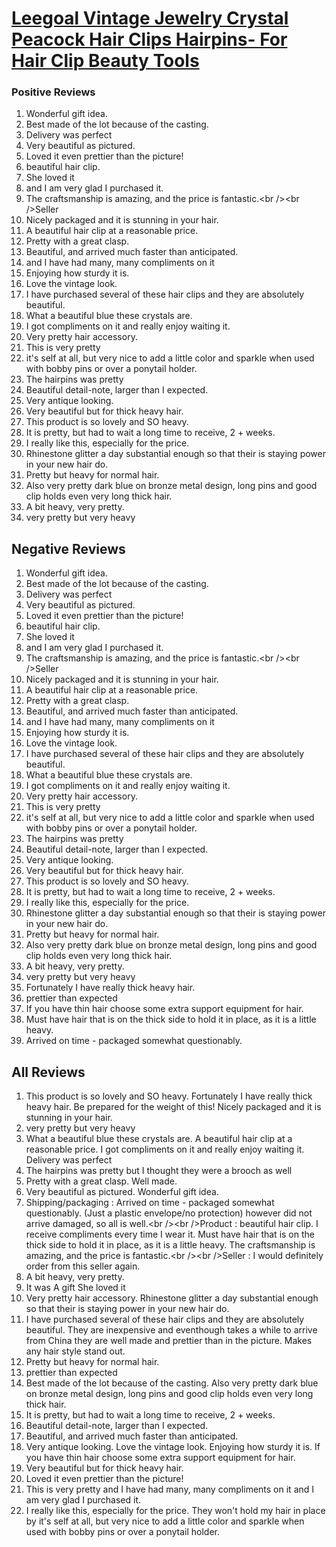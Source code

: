 # [Leegoal Vintage Jewelry Crystal Peacock Hair Clips Hairpins- For Hair Clip Beauty Tools](https://products.checkmycream.com/products/Leegoal-Vintage-Jewelry-Crystal-Peacock-Hair-Clips-Hairpins-For-Hair-Clip-Beauty-Tools.html)

### Positive Reviews

<ol>
      <li>Wonderful gift idea.</li>
      <li>Best made of the lot because of the casting.</li>
      <li>Delivery was perfect</li>
      <li>Very beautiful as pictured.  </li>
      <li>Loved it even prettier than the picture!</li>
      <li>beautiful hair clip.</li>
      <li>She loved it</li>
      <li>and I am very glad I purchased it.</li>
      <li>The craftsmanship is amazing, and the price is fantastic.&lt;br /&gt;&lt;br /&gt;Seller</li>
      <li>Nicely packaged and it is stunning in your hair.</li>
      <li>A beautiful hair clip at a reasonable price.</li>
      <li>Pretty with a great clasp.</li>
      <li>Beautiful, and arrived much faster than anticipated.</li>
      <li>and I have had many, many compliments on it</li>
      <li>Enjoying how sturdy it is.</li>
      <li>Love the vintage look.</li>
      <li>I have purchased several of these hair clips and they are absolutely beautiful.  </li>
      <li>What a beautiful blue these crystals are.</li>
      <li>I got compliments on it and really enjoy waiting it.</li>
      <li>Very pretty hair accessory.  </li>
      <li>This is very pretty</li>
      <li>it&#x27;s self at all, but very nice to add a little color and sparkle when used with bobby pins or over a ponytail holder.</li>
      <li>The hairpins was pretty</li>
      <li>Beautiful detail-note, larger than I expected.</li>
      <li>Very antique looking.</li>
      <li>Very beautiful but for thick heavy hair.</li>
      <li>This product is so lovely and SO heavy.</li>
      <li>It is pretty, but had to wait a long time to receive, 2 + weeks.</li>
      <li>I really like this, especially for the price.</li>
      <li>Rhinestone glitter a day substantial enough so that their is staying power in your new hair do.</li>
      <li>Pretty but heavy for normal hair.</li>
      <li>Also very pretty dark blue on bronze metal design, long pins and good clip holds even very long thick hair.</li>
      <li>A bit heavy, very pretty.</li>
      <li>very pretty but very heavy</li>
</ol>


<h2>Negative Reviews</h2>
<ol>
<li> Wonderful gift idea.</li>
<li> Best made of the lot because of the casting.</li>
<li> Delivery was perfect</li>
<li> Very beautiful as pictured.  </li>
<li> Loved it even prettier than the picture!</li>
<li> beautiful hair clip.</li>
<li> She loved it</li>
<li> and I am very glad I purchased it.</li>
<li> The craftsmanship is amazing, and the price is fantastic.&lt;br /&gt;&lt;br /&gt;Seller</li>
<li> Nicely packaged and it is stunning in your hair.</li>
<li> A beautiful hair clip at a reasonable price.</li>
<li> Pretty with a great clasp.</li>
<li> Beautiful, and arrived much faster than anticipated.</li>
<li> and I have had many, many compliments on it</li>
<li> Enjoying how sturdy it is.</li>
<li> Love the vintage look.</li>
<li> I have purchased several of these hair clips and they are absolutely beautiful.  </li>
<li> What a beautiful blue these crystals are.</li>
<li> I got compliments on it and really enjoy waiting it.</li>
<li> Very pretty hair accessory.  </li>
<li> This is very pretty</li>
<li> it&#x27;s self at all, but very nice to add a little color and sparkle when used with bobby pins or over a ponytail holder.</li>
<li> The hairpins was pretty</li>
<li> Beautiful detail-note, larger than I expected.</li>
<li> Very antique looking.</li>
<li> Very beautiful but for thick heavy hair.</li>
<li> This product is so lovely and SO heavy.</li>
<li> It is pretty, but had to wait a long time to receive, 2 + weeks.</li>
<li> I really like this, especially for the price.</li>
<li> Rhinestone glitter a day substantial enough so that their is staying power in your new hair do.</li>
<li> Pretty but heavy for normal hair.</li>
<li> Also very pretty dark blue on bronze metal design, long pins and good clip holds even very long thick hair.</li>
<li> A bit heavy, very pretty.</li>
<li> very pretty but very heavy</li>
<li> Fortunately I have really thick heavy hair.</li>
<li> prettier than expected</li>
<li> If you have thin hair choose some extra support equipment for hair.</li>
<li> Must have hair that is on the thick side to hold it in place, as it is a little heavy.</li>
<li> Arrived on time - packaged somewhat questionably.</li>
</ol>

<h2>All Reviews</h2>

<ol>
    <li> This product is so lovely and SO heavy. Fortunately I have really thick heavy hair. Be prepared for the weight of this! Nicely packaged and it is stunning in your hair.</li>
    <li> very pretty but very heavy</li>
    <li> What a beautiful blue these crystals are. A beautiful hair clip at a reasonable price. I got compliments on it and really enjoy waiting it. Delivery was perfect</li>
    <li> The hairpins was pretty but I thought they were a brooch as well</li>
    <li> Pretty with a great clasp. Well made.</li>
    <li> Very beautiful as pictured.  Wonderful gift idea.</li>
    <li> Shipping/packaging : Arrived on time - packaged somewhat questionably. (Just a plastic envelope/no protection) however did not arrive damaged, so all is well.&lt;br /&gt;&lt;br /&gt;Product : beautiful hair clip. I receive compliments every time I wear it. Must have hair that is on the thick side to hold it in place, as it is a little heavy. The craftsmanship is amazing, and the price is fantastic.&lt;br /&gt;&lt;br /&gt;Seller : I would definitely order from this seller again.</li>
    <li> A bit heavy, very pretty.</li>
    <li> It was A gift  She loved it</li>
    <li> Very pretty hair accessory.  Rhinestone glitter a day substantial enough so that their is staying power in your new hair do.</li>
    <li> I have purchased several of these hair clips and they are absolutely beautiful.  They are inexpensive and eventhough takes a while to arrive from China they are well made and prettier than in the picture.  Makes any hair style stand out.</li>
    <li> Pretty but heavy for normal hair.</li>
    <li> prettier than expected</li>
    <li> Best made of the lot because of the casting. Also very pretty dark blue on bronze metal design, long pins and good clip holds even very long thick hair.</li>
    <li> It is pretty, but had to wait a long time to receive, 2 + weeks.</li>
    <li> Beautiful detail-note, larger than I expected.</li>
    <li> Beautiful, and arrived much faster than anticipated.</li>
    <li> Very antique looking. Love the vintage look. Enjoying how sturdy it is. If you have thin hair choose some extra support equipment for hair.</li>
    <li> Very beautiful but for thick heavy hair.</li>
    <li> Loved it even prettier than the picture!</li>
    <li> This is very pretty and I have had many, many compliments on it and I am very glad I purchased it.</li>
    <li> I really like this, especially for the price. They won&#x27;t hold my hair in place by it&#x27;s self at all, but very nice to add a little color and sparkle when used with bobby pins or over a ponytail holder.</li>
</ol>




